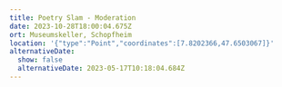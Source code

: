```yaml
---
title: Poetry Slam - Moderation
date: 2023-10-28T18:00:04.675Z
ort: Museumskeller, Schopfheim
location: '{"type":"Point","coordinates":[7.8202366,47.6503067]}'
alternativeDate:
  show: false
  alternativeDate: 2023-05-17T10:18:04.684Z
---
```


